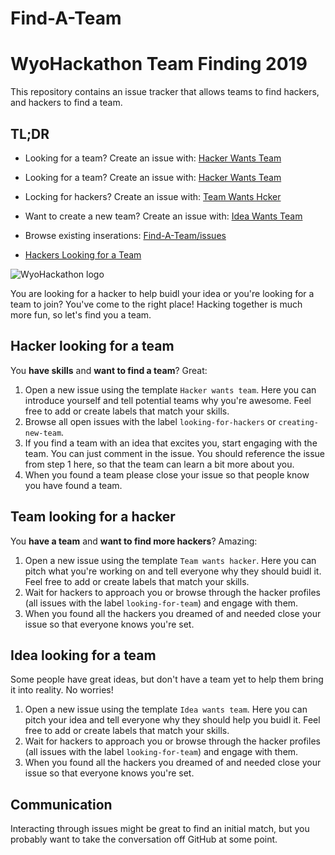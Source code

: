 # Find-A-Team
# WyoHackathon Team Finding 2019

This repository contains an issue tracker that allows teams to find hackers, and hackers to find a team.

## TL;DR

-   Looking for a team? Create an issue with: [Hacker Wants Team](https://github.com/wyohackathon/wyohackathon.github.io/issues/new?template=hacker-wants-team.md)

-   Looking for a team? Create an issue with: [Hacker Wants Team](https://github.com/wyohackathon/wyohackathon.github.io/issues/new?template=hacker-wants-team.md)
-   Locking for hackers? Create an issue with: [Team Wants Hcker](https://github.com/wyohackathon/wyohackathon.github.io/issues/new?template=team-wants-hacker.md)
-   Want to create a new team? Create an issue with: [Idea Wants Team](https://github.com/wyohackathon/wyohackathon.github.io/issues/new?template=idea-wants-team.md)

-   Browse existing inserations: [Find-A-Team/issues](https://github.com/wyohackathon/wyohackathon.github.io/issues)
-   [Hackers Looking for a Team](https://github.com/wyohackathon/wyohackathon.github.io/labels/hacker%20wants%20team)

![WyoHackathon logo](https://wyohackathon.io/assets/img/logo.svg)

You are looking for a hacker to help buidl your idea or you're looking for a team to join? You've come to the right place! Hacking together is much more fun, so let's find you a team.

## Hacker looking for a team

You **have skills** and **want to find a team**? Great:

1.  Open a new issue using the template `Hacker wants team`. Here you can introduce yourself and tell potential teams why you're awesome. Feel free to add or create labels that match your skills.
2.  Browse all open issues with the label `looking-for-hackers` or `creating-new-team`.
3.  If you find a team with an idea that excites you, start engaging with the team. You can just comment in the issue. You should reference the issue from step 1 here, so that the team can learn a bit more about you.
4.  When you found a team please close your issue so that people know you have found a team.

## Team looking for a hacker

You **have a team** and **want to find more hackers**? Amazing:

1.  Open a new issue using the template `Team wants hacker`. Here you can pitch what you're working on and tell everyone why they should buidl it.  Feel free to add or create labels that match your skills.
2.  Wait for hackers to approach you or browse through the hacker profiles (all issues with the label `looking-for-team`) and engage with them.
3.  When you found all the hackers you dreamed of and needed close your issue so that everyone knows you're set.

## Idea looking for a team

Some people have great ideas, but don't have a team yet to help them bring it into reality. No worries!

1.  Open a new issue using the template `Idea wants team`. Here you can pitch your idea and tell everyone why they should help you buidl it.  Feel free to add or create labels that match your skills.
2.  Wait for hackers to approach you or browse through the hacker profiles (all issues with the label `looking-for-team`) and engage with them.
3.  When you found all the hackers you dreamed of and needed close your issue so that everyone knows you're set.

## Communication

Interacting through issues might be great to find an initial match, but you probably want to take the conversation off GitHub at some point.

